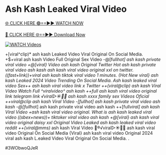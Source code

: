 # Ash Kash Leaked Viral Video


[🌐 CLICK HERE 🟢==►► WATCH NOW](https://cutt.ly/ZrqxdKBg)

[🔴 CLICK HERE 🌐==►► Download Now](https://cutt.ly/ZrqxdKBg)

[![WATCH Videos](https://i.imgur.com/dJHk4Zq.gif)](https://cutt.ly/ZrqxdKBg)





























+[viral^clip)* ash kash Leaked Video Viral Original On Social Media. +$+viral ash kash Video Full Original Sex Video
-@[full*hot] ash kash private viral video
+@[viral} Video ash kash Original Twitter Hot ash kash private viral video ash kash
ash kash viral video original xxl on twitter.
((fast+link))+viral ash kash tiktok viral video 1 minutes.
{Hot New viral} ash kash Leaked 2024 Video Trending On Social Media. Ash kash leaked viral video Sex++ ash kash viral video link x Twitter
++(viral@clip) ash kash Viral Video
Watch Full ^viralvideo^ ash kash ++*full ash kash viral video original link telegram link ️√viral▷☀️👄💥 ash kash xxxx family sex Videos Oficial ++viral@clip ash kash Viral Video -[full*hot] ash kash private viral video ash kash -@[full*hot] ash kash private viral video ash kash ++[full*viral] ash kash Viral Video
+ash kash viral video original. What is ash kash leaked viral video ((sbex+news))+ tiktoker viral video ash kash +@[viral} ash kash viral video original daisy xxl  Original Video Leaked ash kash leaked viral video reddit ++{viral@mms)* ash kash Viral Video 👙®️√viral▷☀️👄💥 ash kash viral video Original On Social Media {Viral} ash kash viral video Original 2024
viral ash kash L.eaked Video Viral Original On Social Media.
.


#3WObwoQJeR
